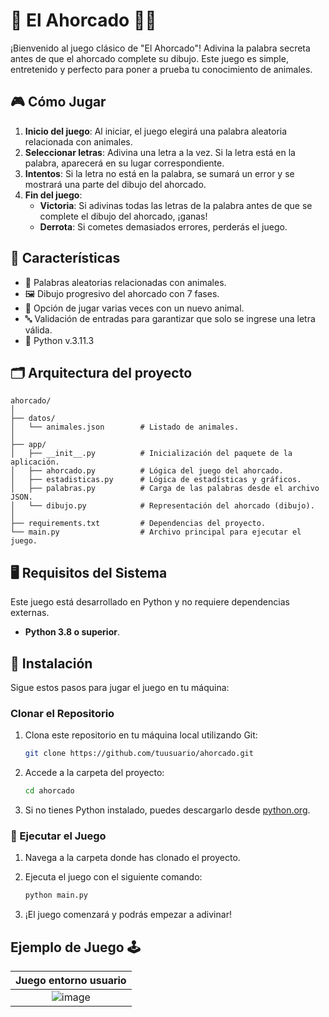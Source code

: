 # 🧩 El Ahorcado 🧑‍🏫

¡Bienvenido al juego clásico de "El Ahorcado"! Adivina la palabra secreta antes de que el ahorcado complete su dibujo. Este juego es simple, entretenido y perfecto para poner a prueba tu conocimiento de animales.

## 🎮 Cómo Jugar 

1. **Inicio del juego**: Al iniciar, el juego elegirá una palabra aleatoria relacionada con animales.
2. **Seleccionar letras**: Adivina una letra a la vez. Si la letra está en la palabra, aparecerá en su lugar correspondiente.
3. **Intentos**: Si la letra no está en la palabra, se sumará un error y se mostrará una parte del dibujo del ahorcado.
4. **Fin del juego**:
   - **Victoria**: Si adivinas todas las letras de la palabra antes de que se complete el dibujo del ahorcado, ¡ganas!
   - **Derrota**: Si cometes demasiados errores, perderás el juego.

## 📝 Características 

- 🎲 Palabras aleatorias relacionadas con animales.
- 🖼️ Dibujo progresivo del ahorcado con 7 fases.
- 🔄 Opción de jugar varias veces con un nuevo animal.
- 🔤 Validación de entradas para garantizar que solo se ingrese una letra válida.
- 🎲 Python v.3.11.3

## 🗂️ Arquitectura del proyecto
```
ahorcado/
│
├── datos/
│   └── animales.json        # Listado de animales.
│
├── app/
│   ├── __init__.py          # Inicialización del paquete de la aplicación.
│   ├── ahorcado.py          # Lógica del juego del ahorcado.
│   ├── estadisticas.py      # Lógica de estadísticas y gráficos.
│   ├── palabras.py          # Carga de las palabras desde el archivo JSON.
│   └── dibujo.py            # Representación del ahorcado (dibujo).
│
├── requirements.txt         # Dependencias del proyecto.
└── main.py                  # Archivo principal para ejecutar el juego.
```

## 🖥️ Requisitos del Sistema 

Este juego está desarrollado en Python y no requiere dependencias externas.

- **Python 3.8 o superior**.

## 🔧 Instalación

Sigue estos pasos para jugar el juego en tu máquina:

### Clonar el Repositorio

1. Clona este repositorio en tu máquina local utilizando Git:

    ```bash
    git clone https://github.com/tuusuario/ahorcado.git
    ```

2. Accede a la carpeta del proyecto:

    ```bash
    cd ahorcado
    ```

3. Si no tienes Python instalado, puedes descargarlo desde [python.org](https://www.python.org/downloads/).

### 🚀 Ejecutar el Juego

1. Navega a la carpeta donde has clonado el proyecto.
2. Ejecuta el juego con el siguiente comando:

    ```bash
    python main.py
    ```

3. ¡El juego comenzará y podrás empezar a adivinar!

## Ejemplo de Juego 🕹️

| Juego entorno usuario |
|:-----------------------:|
|![image](https://github.com/user-attachments/assets/237ac6df-20fd-4142-a20b-1ef2b5c2b147)|
